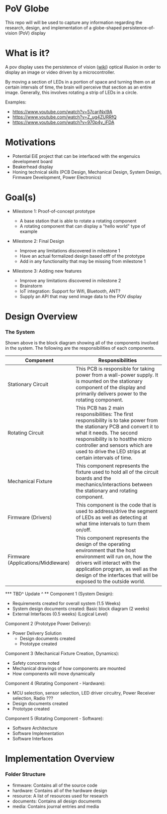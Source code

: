 # PoV Globe

This repo will will be used to capture any information regarding the research, design, and implementation of a globe-shaped persistence-of-vision (PoV) display

# What is it?

A pov display uses the persistence of vision ([wiki](https://en.wikipedia.org/wiki/Persistence_of_vision)) optical illusion in order to display an image or video driven by a microcontroller. 

By moving a section of LEDs in a portion of space and turning them on at certain intervals of time, the brain will perceive that section as an entire image. Generally, this involves rotating a strip of LEDs in a circle.

Examples:
- https://www.youtube.com/watch?v=57carjNxI9A
- https://www.youtube.com/watch?v=Z_ug4ZURRfQ
- https://www.youtube.com/watch?v=970p4y_iFDA

# Motivations
- Potential EiE project that can be interfaced with the engenuics development board
- Beakerhead display
- Honing technical skills (PCB Design, Mechanical Design, System Design, Firmware Development, Power Electronics)

# Goal(s)
* Milestone 1: Proof-of-concept prototype
  * A base station that is able to rotate a rotating component
  * A rotating component that can display a "hello world" type of example
  
* Milestone 2: Final Design
  * Improve any limitations discovered in milestone 1
  * Have an actual formalized design based offf of the prototype
  * Add in any functionality that may be missing from milestone 1
  
* Milestone 3: Adding new features
  * Improve any limitations discovered in milestone 2
  * Brainstorm
  * IoT integration: Support for Wifi, Bluetooth, ANT?
  * Supply an API that may send image data to the POV display  
  

# Design Overview

### The System

Shown above is the block diagram showing all of the components involved in the system. The following are the responsibilities of each components.

Component  | Responsibilities
---------- | -------------
Stationary Circuit  | This PCB is responsible for taking power from a wall-power supply. It is mounted on the stationary component of the display and primarily delivers power to the rotating component.
Rotating Circuit  | This PCB has 2 main responsibilities: The first responsibility is to take power from the stationary PCB and convert it to what it needs. The second responsibility is to hostthe micro controller and sensors which are used to drive the LED strips at certain intervals of time.
Mechanical Fixture | This component represents the fixture used to hold all of the circuit boards and the mechanics/interactions between the stationary and rotating component.
Firmware (Drivers) | This component is the code that is used to address/drive the segment of LEDs as well as detecting at what time intervals to turn them on/off.
Firmware (Applications/Middleware) | This component represents the design of the operating environment that the host environment will run on, how the drivers will interact with the application program, as well as the design of the interfaces that will be exposed to the outside world.

*** TBD^ Update ^ ** 
Component 1 (System Design):
- Requirements created for overall system (1.5 Weeks)
- System design documents created: Basic block diagram (2 weeks)
- External Interfaces (0.5 weeks) (Logical Level)

Component 2 (Prototype Power Delivery): 
- Power Delivery Solution
  - Design documents created
  - Prototype created
  
Component 3 (Mechanical Fixture Creation, Dynamics):
- Safety concerns noted
- Mechanical drawings of how components are mounted
- How components will move dynamically 

Component 4 (Rotating Component - Hardware):
- MCU selection, sensor selection, LED driver circuitry, Power Receiver selection, Radio ???
- Design documents created
- Prototype created

Component 5 (Rotating Component - Software):
- Software Architecture
- Software Implementation
- Software Interfaces 

# Implementation Overview

### Folder Structure

- firmware: Contains all of the source code
- hardware: Contains all of the hardware design
- resource: A list of resources used for research 
- documents: Contains all design documents
- media: Contains journal entries and media

